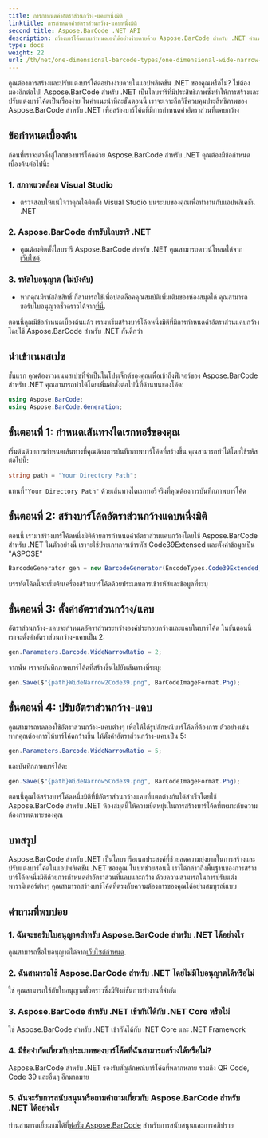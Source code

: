 ```yaml
---
title: การกำหนดค่าอัตราส่วนกว้าง-แคบหนึ่งมิติ
linktitle: การกำหนดค่าอัตราส่วนกว้าง-แคบหนึ่งมิติ
second_title: Aspose.BarCode .NET API
description: สร้างบาร์โค้ดแบบกำหนดเองได้อย่างง่ายดายด้วย Aspose.BarCode สำหรับ .NET คำแนะนำทีละขั้นตอนสำหรับการกำหนดค่าอัตราส่วนกว้าง-แคบหนึ่งมิติ
type: docs
weight: 22
url: /th/net/one-dimensional-barcode-types/one-dimensional-wide-narrow-ratio-configuration/
---
```


คุณต้องการสร้างและปรับแต่งบาร์โค้ดอย่างง่ายดายในแอปพลิเคชัน .NET ของคุณหรือไม่? ไม่ต้องมองอีกต่อไป! Aspose.BarCode สำหรับ .NET เป็นไลบรารีที่มีประสิทธิภาพซึ่งทำให้การสร้างและปรับแต่งบาร์โค้ดเป็นเรื่องง่าย ในคำแนะนำทีละขั้นตอนนี้ เราจะเจาะลึกวิธีควบคุมประสิทธิภาพของ Aspose.BarCode สำหรับ .NET เพื่อสร้างบาร์โค้ดที่มีการกำหนดค่าอัตราส่วนที่แคบกว้าง

## ข้อกำหนดเบื้องต้น

ก่อนที่เราจะดำดิ่งสู่โลกของบาร์โค้ดด้วย Aspose.BarCode สำหรับ .NET คุณต้องมีข้อกำหนดเบื้องต้นต่อไปนี้:

### 1. สภาพแวดล้อม Visual Studio
   - ตรวจสอบให้แน่ใจว่าคุณได้ติดตั้ง Visual Studio บนระบบของคุณเพื่อทำงานกับแอปพลิเคชัน .NET
   
### 2. Aspose.BarCode สำหรับไลบรารี .NET
   -  คุณต้องติดตั้งไลบรารี Aspose.BarCode สำหรับ .NET คุณสามารถดาวน์โหลดได้จาก[เว็บไซต์](https://releases.aspose.com/barcode/net/).

### 3. รหัสใบอนุญาต (ไม่บังคับ)
   -  หากคุณมีรหัสลิขสิทธิ์ ก็สามารถใช้เพื่อปลดล็อคคุณสมบัติเพิ่มเติมของห้องสมุดได้ คุณสามารถขอรับใบอนุญาตชั่วคราวได้จาก[ที่นี่](https://purchase.aspose.com/temporary-license/).

ตอนนี้คุณมีข้อกำหนดเบื้องต้นแล้ว เรามาเริ่มสร้างบาร์โค้ดหนึ่งมิติที่มีการกำหนดค่าอัตราส่วนแคบกว้างโดยใช้ Aspose.BarCode สำหรับ .NET กันดีกว่า

## นำเข้าเนมสเปซ

ขั้นแรก คุณต้องรวมเนมสเปซที่จำเป็นในโปรเจ็กต์ของคุณเพื่อเข้าถึงฟีเจอร์ของ Aspose.BarCode สำหรับ .NET คุณสามารถทำได้โดยเพิ่มคำสั่งต่อไปนี้ที่ด้านบนของโค้ด:

```csharp
using Aspose.BarCode;
using Aspose.BarCode.Generation;
```

## ขั้นตอนที่ 1: กำหนดเส้นทางไดเรกทอรีของคุณ

เริ่มต้นด้วยการกำหนดเส้นทางที่คุณต้องการบันทึกภาพบาร์โค้ดที่สร้างขึ้น คุณสามารถทำได้โดยใช้รหัสต่อไปนี้:

```csharp
string path = "Your Directory Path";
```

 แทนที่`"Your Directory Path"` ด้วยเส้นทางไดเรกทอรีจริงที่คุณต้องการบันทึกภาพบาร์โค้ด

## ขั้นตอนที่ 2: สร้างบาร์โค้ดอัตราส่วนกว้างแคบหนึ่งมิติ

ตอนนี้ เรามาสร้างบาร์โค้ดหนึ่งมิติด้วยการกำหนดค่าอัตราส่วนแคบกว้างโดยใช้ Aspose.BarCode สำหรับ .NET ในตัวอย่างนี้ เราจะใช้ประเภทการเข้ารหัส Code39Extensed และตั้งค่าข้อมูลเป็น "ASPOSE"

```csharp
BarcodeGenerator gen = new BarcodeGenerator(EncodeTypes.Code39Extended, "ASPOSE");
```

บรรทัดโค้ดนี้จะเริ่มต้นเครื่องสร้างบาร์โค้ดด้วยประเภทการเข้ารหัสและข้อมูลที่ระบุ

## ขั้นตอนที่ 3: ตั้งค่าอัตราส่วนกว้าง/แคบ

อัตราส่วนกว้าง-แคบจะกำหนดอัตราส่วนระหว่างองค์ประกอบกว้างและแคบในบาร์โค้ด ในขั้นตอนนี้ เราจะตั้งค่าอัตราส่วนกว้าง-แคบเป็น 2:

```csharp
gen.Parameters.Barcode.WideNarrowRatio = 2;
```

จากนั้น เราจะบันทึกภาพบาร์โค้ดที่สร้างขึ้นไปยังเส้นทางที่ระบุ:

```csharp
gen.Save($"{path}WideNarrow2Code39.png", BarCodeImageFormat.Png);
```

## ขั้นตอนที่ 4: ปรับอัตราส่วนกว้าง-แคบ

คุณสามารถทดลองใช้อัตราส่วนกว้าง-แคบต่างๆ เพื่อให้ได้รูปลักษณ์บาร์โค้ดที่ต้องการ ตัวอย่างเช่น หากคุณต้องการให้บาร์โค้ดกว้างขึ้น ให้ตั้งค่าอัตราส่วนกว้าง-แคบเป็น 5:

```csharp
gen.Parameters.Barcode.WideNarrowRatio = 5;
```

และบันทึกภาพบาร์โค้ด:

```csharp
gen.Save($"{path}WideNarrow5Code39.png", BarCodeImageFormat.Png);
```

ตอนนี้คุณได้สร้างบาร์โค้ดหนึ่งมิติที่มีอัตราส่วนกว้างแคบที่แตกต่างกันได้สำเร็จโดยใช้ Aspose.BarCode สำหรับ .NET ห้องสมุดนี้ให้ความยืดหยุ่นในการสร้างบาร์โค้ดที่เหมาะกับความต้องการเฉพาะของคุณ

## บทสรุป

Aspose.BarCode สำหรับ .NET เป็นไลบรารีอเนกประสงค์ที่ช่วยลดความยุ่งยากในการสร้างและปรับแต่งบาร์โค้ดในแอปพลิเคชัน .NET ของคุณ ในบทช่วยสอนนี้ เราได้กล่าวถึงพื้นฐานของการสร้างบาร์โค้ดหนึ่งมิติด้วยการกำหนดค่าอัตราส่วนที่แคบและกว้าง ด้วยความสามารถในการปรับแต่งพารามิเตอร์ต่างๆ คุณสามารถสร้างบาร์โค้ดที่ตรงกับความต้องการของคุณได้อย่างสมบูรณ์แบบ

## คำถามที่พบบ่อย

### 1. ฉันจะขอรับใบอนุญาตสำหรับ Aspose.BarCode สำหรับ .NET ได้อย่างไร
 คุณสามารถซื้อใบอนุญาตได้จาก[เว็บไซต์กำหนด](https://purchase.aspose.com/buy).

### 2. ฉันสามารถใช้ Aspose.BarCode สำหรับ .NET โดยไม่มีใบอนุญาตได้หรือไม่
ใช่ คุณสามารถใช้กับใบอนุญาตชั่วคราวซึ่งมีฟังก์ชันการทำงานที่จำกัด

### 3. Aspose.BarCode สำหรับ .NET เข้ากันได้กับ .NET Core หรือไม่
ใช่ Aspose.BarCode สำหรับ .NET เข้ากันได้กับ .NET Core และ .NET Framework

### 4. มีข้อจำกัดเกี่ยวกับประเภทของบาร์โค้ดที่ฉันสามารถสร้างได้หรือไม่?
Aspose.BarCode สำหรับ .NET รองรับสัญลักษณ์บาร์โค้ดที่หลากหลาย รวมถึง QR Code, Code 39 และอื่นๆ อีกมากมาย

### 5. ฉันจะรับการสนับสนุนหรือถามคำถามเกี่ยวกับ Aspose.BarCode สำหรับ .NET ได้อย่างไร
 ท่านสามารถเยี่ยมชมได้ที่[ฟอรั่ม Aspose.BarCode](https://forum.aspose.com/c/barcode/13) สำหรับการสนับสนุนและการอภิปราย
